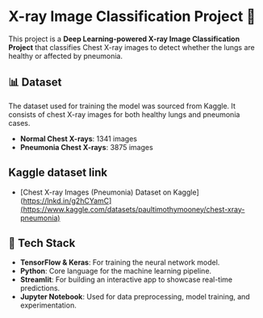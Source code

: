 # X-ray Image Classification Project 🩻

This project is a **Deep Learning-powered X-ray Image Classification Project** that classifies Chest X-ray images to detect whether the lungs are healthy or affected by pneumonia.

## 📊 Dataset

The dataset used for training the model was sourced from Kaggle. It consists of chest X-ray images for both healthy lungs and pneumonia cases.

- **Normal Chest X-rays**: 1341 images
- **Pneumonia Chest X-rays**: 3875 images
## Kaggle dataset link
- [Chest X-ray Images (Pneumonia) Dataset on Kaggle](https://lnkd.in/g2hCYamC](https://www.kaggle.com/datasets/paultimothymooney/chest-xray-pneumonia)

## 🔧 Tech Stack

- **TensorFlow & Keras**: For training the neural network model.
- **Python**: Core language for the machine learning pipeline.
- **Streamlit**: For building an interactive app to showcase real-time predictions.
- **Jupyter Notebook**: Used for data preprocessing, model training, and experimentation.
